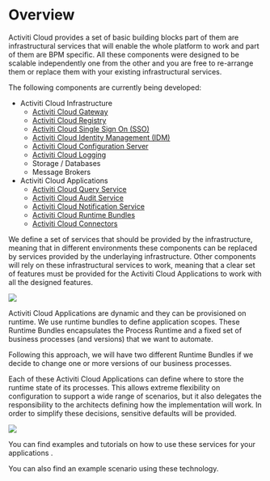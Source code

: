 # Overview

Activiti Cloud provides a set of basic building blocks part of them are infrastructural services that will enable the whole platform to work and part of them are BPM specific. All these components were designed to be scalable independently one from the other and you are free to re-arrange them or replace them with your existing infrastructural services.

The following components are currently being developed:

* Activiti Cloud Infrastructure
  * [Activiti Cloud Gateway](activiti-cloud-infrastructure/gateway.md)
  * [Activiti Cloud Registry](activiti-cloud-infrastructure/registry.md)
  * [Activiti Cloud Single Sign On \(SSO\)](activiti-cloud-infrastructure/sso.md)
  * [Activiti Cloud Identity Management \(IDM\)](activiti-cloud-infrastructure/idm.md)
  * [Activiti Cloud Configuration Server](activiti-cloud-infrastructure/config.md)
  * [Activiti Cloud Logging](activiti-cloud-infrastructure/logging.md)
  * Storage / Databases
  * Message Brokers
* Activiti Cloud Applications
  * [Activiti Cloud Query Service](activiti-cloud-application/queryservice.md)
  * [Activiti Cloud Audit Service](activiti-cloud-application/auditservice.md)
  * [Activiti Cloud Notification Service](https://github.com/Activiti/activiti-7-developers-guide/tree/c19bf319b907e1dcbc6be1d9b71680199fbd17c2/components/activiti-cloud-app/NotificationService.md)
  * [Activiti Cloud Runtime Bundles](activiti-cloud-application/runtimebundle.md)
  * [Activiti Cloud Connectors](activiti-cloud-application/cloudconnectors.md) 

We define a set of services that should be provided by the infrastructure, meaning that in different environments these components can be replaced by services provided by the underlaying infrastructure. Other components will rely on these infrastructural services to work, meaning that a clear set of features must be provided for the Activiti Cloud Applications to work with all the designed features.

![](../../.gitbook/assets/infrastructure.png)

Activiti Cloud Applications are dynamic and they can be provisioned on runtime. We use runtime bundles to define application scopes. These Runtime Bundles encapsulates the Process Runtime and a fixed set of business processes \(and versions\) that we want to automate.

Following this approach, we will have two different Runtime Bundles if we decide to change one or more versions of our business processes.

Each of these Activiti Cloud Applications can define where to store the runtime state of its processes. This allows extreme flexibility on configuration to support a wide range of scenarios, but it also delegates the responsibility to the architects defining how the implementation will work. In order to simplify these decisions, sensitive defaults will be provided.

![](../../.gitbook/assets/application.png)

You can find examples and tutorials on how to use these services for your applications .

You can also find  an example scenario using these technology.

